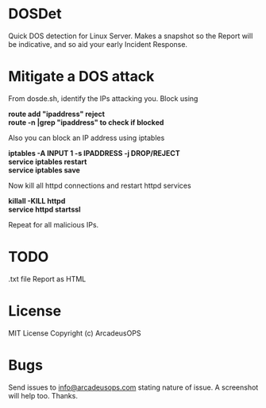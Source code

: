 # DOSDet
 Quick DOS detection for Linux Server. Makes a snapshot so the Report will be indicative, and so aid your early Incident Response.

# Mitigate a DOS attack
From dosde.sh, identify the IPs attacking you. Block using <br/>

**route add "ipaddress" reject** <br/>
**route -n |grep "ipaddress"  to check if blocked** <br/>

Also you can block an IP address using iptables

**iptables -A INPUT 1 -s IPADDRESS -j DROP/REJECT** <br/>
**service iptables restart** <br/>
**service iptables save** <br/>

Now kill all httpd connections and restart httpd services

**killall -KILL httpd** <br/>
**service httpd startssl** <br/>

Repeat for all malicious IPs.

# TODO
.txt file Report as HTML

# License
MIT License
Copyright (c) ArcadeusOPS

# Bugs
Send issues to info@arcadeusops.com stating nature of issue. A screenshot will help too. Thanks.
